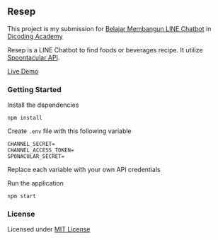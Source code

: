 ## Resep

This project is my submission for [Belajar Membangun LINE Chatbot](https://www.dicoding.com/academies/32) in [Dicoding Academy](https://www.dicoding.com/academies/32)

Resep is a LINE Chatbot to find foods or beverages recipe. It utilize [Spoontacular API](https://spoonacular.com/).

[Live Demo](https://andraantariksa-a32-resep.herokuapp.com/)

### Getting Started

Install the dependencies

```
npm install
```

Create `.env` file with this following variable

```
CHANNEL_SECRET=
CHANNEL_ACCESS_TOKEN=
SPONACULAR_SECRET=
```

Replace each variable with your own API credentials

Run the application

```
npm start
```

### License

Licensed under [MIT License](LICENSE)
